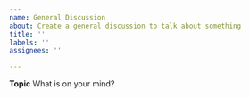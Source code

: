 ```yaml
---
name: General Discussion
about: Create a general discussion to talk about something
title: ''
labels: ''
assignees: ''

---
```


**Topic**
What is on your mind?
